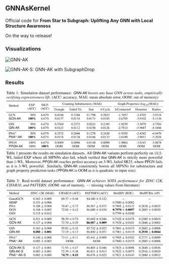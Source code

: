 ## GNNAsKernel
Official code for **From Star to Subgraph: Uplifting Any GNN with Local Structure Awareness**

On the way to release! 

### Visualizations
![GNN-AK](./figs/GNN-AK.png)

![GNN-AK-S: GNN-AK with SubgraphDrop](./figs/GNN-AK-S.png)

### Results 
![GNN-AK boosts expressiveness](./figs/simulation.png)

![GNN-AK boosts practical performance](./figs/real-world.png)

<!--
**GNNAsKernel/GNNAsKernel** is a ✨ _special_ ✨ repository because its `README.md` (this file) appears on your GitHub profile.

Here are some ideas to get you started:

- 🔭 I’m currently working on ...
- 🌱 I’m currently learning ...
- 👯 I’m looking to collaborate on ...
- 🤔 I’m looking for help with ...
- 💬 Ask me about ...
- 📫 How to reach me: ...
- 😄 Pronouns: ...
- ⚡ Fun fact: ...
-->
